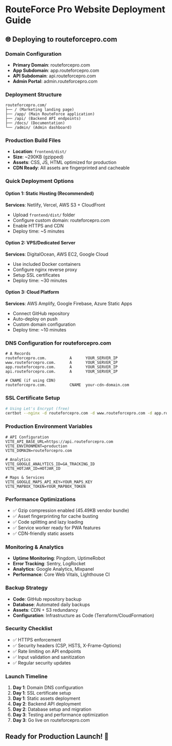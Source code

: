 # RouteForce Pro Website Deployment Guide

## 🌐 Deploying to routeforcepro.com

### Domain Configuration
- **Primary Domain**: routeforcepro.com
- **App Subdomain**: app.routeforcepro.com
- **API Subdomain**: api.routeforcepro.com
- **Admin Portal**: admin.routeforcepro.com

### Deployment Structure
```
routeforcepro.com/
├── / (Marketing landing page)
├── /app/ (Main RouteForce application)
├── /api/ (Backend API endpoints)
├── /docs/ (Documentation)
└── /admin/ (Admin dashboard)
```

### Production Build Files
- **Location**: `frontend/dist/`
- **Size**: ~290KB (gzipped)
- **Assets**: CSS, JS, HTML optimized for production
- **CDN Ready**: All assets are fingerprinted and cacheable

### Quick Deployment Options

#### Option 1: Static Hosting (Recommended)
**Services**: Netlify, Vercel, AWS S3 + CloudFront
- Upload `frontend/dist/` folder
- Configure custom domain: routeforcepro.com
- Enable HTTPS and CDN
- Deploy time: ~5 minutes

#### Option 2: VPS/Dedicated Server
**Services**: DigitalOcean, AWS EC2, Google Cloud
- Use included Docker containers
- Configure nginx reverse proxy
- Setup SSL certificates
- Deploy time: ~30 minutes

#### Option 3: Cloud Platform
**Services**: AWS Amplify, Google Firebase, Azure Static Apps
- Connect GitHub repository
- Auto-deploy on push
- Custom domain configuration
- Deploy time: ~10 minutes

### DNS Configuration for routeforcepro.com

```dns
# A Records
routeforcepro.com.          A      YOUR_SERVER_IP
www.routeforcepro.com.      A      YOUR_SERVER_IP
app.routeforcepro.com.      A      YOUR_SERVER_IP
api.routeforcepro.com.      A      YOUR_SERVER_IP

# CNAME (if using CDN)
routeforcepro.com.          CNAME  your-cdn-domain.com
```

### SSL Certificate Setup
```bash
# Using Let's Encrypt (free)
certbot --nginx -d routeforcepro.com -d www.routeforcepro.com -d app.routeforcepro.com -d api.routeforcepro.com
```

### Production Environment Variables
```env
# API Configuration
VITE_API_BASE_URL=https://api.routeforcepro.com
VITE_ENVIRONMENT=production
VITE_DOMAIN=routeforcepro.com

# Analytics
VITE_GOOGLE_ANALYTICS_ID=GA_TRACKING_ID
VITE_HOTJAR_ID=HOTJAR_ID

# Maps & Services
VITE_GOOGLE_MAPS_API_KEY=YOUR_MAPS_KEY
VITE_MAPBOX_TOKEN=YOUR_MAPBOX_TOKEN
```

### Performance Optimizations
- ✅ Gzip compression enabled (45.49KB vendor bundle)
- ✅ Asset fingerprinting for cache busting
- ✅ Code splitting and lazy loading
- ✅ Service worker ready for PWA features
- ✅ CDN-friendly static assets

### Monitoring & Analytics
- **Uptime Monitoring**: Pingdom, UptimeRobot
- **Error Tracking**: Sentry, LogRocket
- **Analytics**: Google Analytics, Mixpanel
- **Performance**: Core Web Vitals, Lighthouse CI

### Backup Strategy
- **Code**: GitHub repository backup
- **Database**: Automated daily backups
- **Assets**: CDN + S3 redundancy
- **Configuration**: Infrastructure as Code (Terraform/CloudFormation)

### Security Checklist
- ✅ HTTPS enforcement
- ✅ Security headers (CSP, HSTS, X-Frame-Options)
- ✅ Rate limiting on API endpoints
- ✅ Input validation and sanitization
- ✅ Regular security updates

### Launch Timeline
1. **Day 1**: Domain DNS configuration
2. **Day 1**: SSL certificate setup
3. **Day 1**: Static assets deployment
4. **Day 2**: Backend API deployment
5. **Day 2**: Database setup and migration
6. **Day 3**: Testing and performance optimization
7. **Day 3**: Go live on routeforcepro.com

## Ready for Production Launch! 🚀
